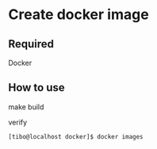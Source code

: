 Create docker image
===================

Required
-------------
Docker

How to use
-------------
make build

verify
```
[tibo@localhost docker]$ docker images
```
